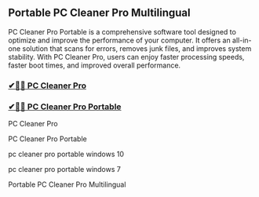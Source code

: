 ## Portable PC Cleaner Pro Multilingual

PC Cleaner Pro Portable is a comprehensive software tool designed to optimize and improve the performance of your computer. It offers an all-in-one solution that scans for errors, removes junk files, and improves system stability. With PC Cleaner Pro, users can enjoy faster processing speeds, faster boot times, and improved overall performance.

### [✔🚀🎉 PC Cleaner Pro](https://tinyurl.com/9rdtyvz2)

### [✔🚀🎉 PC Cleaner Pro Portable](https://tinyurl.com/9rdtyvz2)

PC Cleaner Pro 

PC Cleaner Pro Portable

pc cleaner pro portable windows 10

pc cleaner pro portable windows 7

Portable PC Cleaner Pro Multilingual

